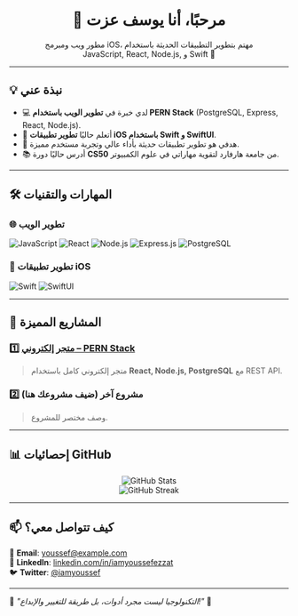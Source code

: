 <h1 align="center">👋 مرحبًا، أنا يوسف عزت</h1>

<p align="center">
  مطور ويب ومبرمج iOS، مهتم بتطوير التطبيقات الحديثة باستخدام <br>
  JavaScript, React, Node.js, و Swift 🚀
</p>

---

## 💡 نبذة عني  
- 💻 لدي خبرة في **تطوير الويب باستخدام PERN Stack** (PostgreSQL, Express, React, Node.js).  
- 🍏 أتعلم حاليًا **تطوير تطبيقات iOS باستخدام Swift و SwiftUI**.  
- 🎯 هدفي هو تطوير تطبيقات حديثة بأداء عالي وتجربة مستخدم مميزة.  
- 📚 أدرس حاليًا دورة **CS50** من جامعة هارفارد لتقوية مهاراتي في علوم الكمبيوتر.  

---

## 🛠️ المهارات والتقنيات  
### **🌐 تطوير الويب**
![JavaScript](https://img.shields.io/badge/-JavaScript-F7DF1E?style=flat&logo=javascript&logoColor=black)
![React](https://img.shields.io/badge/-React-61DAFB?style=flat&logo=react&logoColor=black)
![Node.js](https://img.shields.io/badge/-Node.js-339933?style=flat&logo=node.js&logoColor=white)
![Express.js](https://img.shields.io/badge/-Express.js-000000?style=flat&logo=express&logoColor=white)
![PostgreSQL](https://img.shields.io/badge/-PostgreSQL-336791?style=flat&logo=postgresql&logoColor=white)

### **📱 تطوير تطبيقات iOS**
![Swift](https://img.shields.io/badge/-Swift-FA7343?style=flat&logo=swift&logoColor=white)
![SwiftUI](https://img.shields.io/badge/-SwiftUI-007AFF?style=flat&logo=apple&logoColor=white)

---

## 📌 المشاريع المميزة  
### **1️⃣ [متجر إلكتروني – PERN Stack](https://github.com/iamyoussefezzat/store-pern_stack)**
> متجر إلكتروني كامل باستخدام **React, Node.js, PostgreSQL** مع REST API.

### **2️⃣ مشروع آخر (ضيف مشروعك هنا)**
> وصف مختصر للمشروع.

---

## 📊 إحصائيات GitHub  

<p align="center">
  <img src="https://github-readme-stats.vercel.app/api?username=iamyoussefezzat&show_icons=true&theme=radical" alt="GitHub Stats">
  <br>
  <img src="https://github-readme-streak-stats.herokuapp.com/?user=iamyoussefezzat&theme=radical" alt="GitHub Streak">
</p>

---

## 📫 كيف تتواصل معي؟  
📧 **Email**: youssef@example.com  
🔗 **LinkedIn**: [linkedin.com/in/iamyoussefezzat](https://www.linkedin.com/in/iamyoussefezzat)  
🐦 **Twitter**: [@iamyoussef](https://twitter.com/iamyoussef)  

---

🎯 *"التكنولوجيا ليست مجرد أدوات، بل طريقة للتغيير والإبداع!"* 🚀